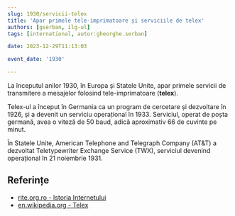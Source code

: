 ```yaml
---
slug: 1930/servicii-telex
title: 'Apar primele tele-imprimatoare și serviciile de telex'
authors: [gserban, ilg-ul]
tags: [international, autor:gheorghe.serban]

date: 2023-12-29T11:13:03

event_date: '1930'

---
```


La începutul anilor 1930, în Europa și Statele Unite,
apar primele servicii de transmitere a
mesajelor folosind tele-imprimatoare (**telex**).

<!-- truncate -->

Telex-ul a început în Germania ca un program de cercetare și
dezvoltare în 1926, și a devenit un serviciu
operațional în 1933. Serviciul, operat de poșta germană, avea o
viteză de 50 baud, adică aproximativ 66 de cuvinte pe minut.

În Statele Unite, American Telephone and Telegraph Company (AT&T)
a dezvoltat Teletypewriter Exchange Service (TWX),
serviciul devenind operațional în 21 noiembrie 1931.

## Referințe

- [rite.org.ro - Istoria Internetului](https://rite.org.ro/istoria-internetului/)
- [en.wikipedia.org - Telex](https://en.wikipedia.org/wiki/Telex)
